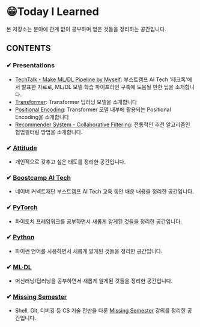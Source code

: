 # 😁Today I Learned
본 저장소는 분야에 관계 없이 공부하며 얻은 것들을 정리하는 공간입니다.

## CONTENTS

### ✔ Presentations
- [TechTalk - Make ML/DL Pipeline by Myself](https://github.com/iloveslowfood/today-I-learned/blob/main/boostcamp_ai/etc/%5BPT%5D%20TechTalk_ML%20Pipeline%20by%20Myself.pdf): 부스트캠프 AI Tech '테크톡'에서 발표한 자료로, ML/DL 모델 학습 파이프라인 구축에 도움될 만한 팁을 소개합니다.
- [Transformer](https://github.com/iloveslowfood/iloveTIL/blob/main/boostcamp_ai/etc/%5BPT%5D%20Transformer.pdf): Transformer 딥러닝 모델을 소개합니다
- [Positional Encoding](https://github.com/iloveslowfood/iloveTIL/blob/main/boostcamp_ai/etc/%5BPT%5D%20Sinusoidal%20Positional%20Encoding.pdf): Transformer 모델 내부에 활용되는 Positional Encoding을 소개합니다
- [Recommender System - Collaborative Filtering](https://github.com/iloveslowfood/iloveTIL/blob/main/boostcamp_ai/etc/%5BPT%5D%20Recommender%20System%20-%20Collaborative%20Filtering.pdf): 전통적인 추천 알고리즘인 협업필터링 방법을 소개합니다.

### ✔ [Attitude](https://github.com/iloveslowfood/iloveTIL/blob/main/Attitude.md)
- 개인적으로 갖추고 싶은 태도를 정리한 공간입니다.

### ✔ [Boostcamp AI Tech](https://github.com/iloveslowfood/iloveTIL/tree/main/boostcamp_ai)

- 네이버 커넥트재단 부스트캠프 AI Tech 교육 동안 배운 내용을 정리한 공간입니다.

### ✔ [PyTorch](https://github.com/iloveslowfood/iloveTIL/tree/main/pytorch)

- 파이토치 프레임워크를 공부하면서 새롭게 알게된 것들을 정리한 공간입니다.

### ✔ [Python](https://github.com/iloveslowfood/iloveTIL/blob/main/Python.md)
- 파이썬 언어를 사용하면서 새롭게 알게된 것들을 정리한 공간입니다.

### ✔ [ML·DL](https://github.com/iloveslowfood/iloveTIL/blob/main/ML%C2%B7DL.md)
- 머신러닝/딥러닝을 공부하면서 새롭게 알게된 것들을 정리한 공간입니다.

### ✔ [Missing Semester](https://github.com/iloveslowfood/iloveTIL/tree/main/missingsemester_cambridge)

- Shell, Git, 디버깅 등 CS 기술 전반을 다룬 [Missing Semester](https://www.youtube.com/c/MissingSemester/videos) 강의를 정리한 공간입니다.
  
